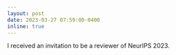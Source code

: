 ```yaml
---
layout: post
date: 2023-03-27 07:59:00-0400
inline: true
---
```


I received an invitation to be a reviewer of NeurIPS 2023.


